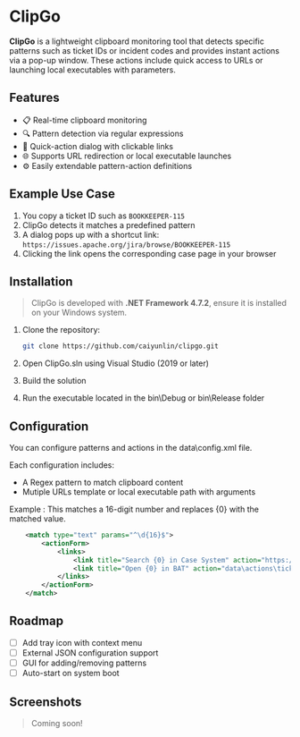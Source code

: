 # ClipGo

**ClipGo** is a lightweight clipboard monitoring tool that detects specific patterns such as ticket IDs or incident codes and provides instant actions via a pop-up window. These actions include quick access to URLs or launching local executables with parameters.

## Features

- 📋 Real-time clipboard monitoring
- 🔍 Pattern detection via regular expressions
- 🚀 Quick-action dialog with clickable links
- 🌐 Supports URL redirection or local executable launches
- ⚙️ Easily extendable pattern-action definitions

## Example Use Case

1. You copy a ticket ID such as `BOOKKEEPER-115`
2. ClipGo detects it matches a predefined pattern
3. A dialog pops up with a shortcut link:  `https://issues.apache.org/jira/browse/BOOKKEEPER-115`
4. Clicking the link opens the corresponding case page in your browser

## Installation

> ClipGo is developed with **.NET Framework 4.7.2**, ensure it is installed on your Windows system.

1. Clone the repository:
   ```bash
   git clone https://github.com/caiyunlin/clipgo.git
   ```
2. Open ClipGo.sln using Visual Studio (2019 or later)

3. Build the solution

4. Run the executable located in the bin\Debug or bin\Release folder

## Configuration
You can configure patterns and actions in the data\config.xml file.

Each configuration includes:
- A Regex pattern to match clipboard content
- Mutiple URLs template or local executable path with arguments

Example : This matches a 16-digit number and replaces {0} with the matched value.
```xml
    <match type="text" params="^\d{16}$">
        <actionForm>
            <links>
                <link title="Search {0} in Case System" action="https://www.casesystem.com/ticket={0}" />
                <link title="Open {0} in BAT" action="data\actions\ticket.bat" />
            </links>
        </actionForm>
    </match>
```

## Roadmap

- [ ] Add tray icon with context menu
- [ ] External JSON configuration support
- [ ] GUI for adding/removing patterns
- [ ] Auto-start on system boot

## Screenshots

> Coming soon!